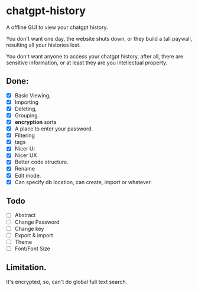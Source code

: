 # chatgpt-history

A offline GUI to view your chatgpt history.

You don't want one day, the website shuts down, or they build a tall paywall, resulting all your histories lost.

You don't want anyone to access your chatgpt history, after all, there are sensitive information, or at least they are you intellectual property.

## Done:
- [x] Basic Viewing,
- [x] Importing
- [x] Deleting,
- [x] Grouping.
- [x] __encryption__ sorta
- [x] A place to enter your password.
- [x] Filtering
- [x] tags
- [x] Nicer UI
- [x] Nicer UX
- [x] Better code structure.
- [x] Rename
- [x] Edit mode.
- [x] Can specify db location, can create, import or whatever.  

## Todo
- [ ] Abstract
- [ ] Change Password
- [ ] Change key
- [ ] Export & import
- [ ] Theme
- [ ] Font/Font Size

## Limitation.
It's encrypted, so, can't do global full text search. 
